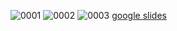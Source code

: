 ![0001](https://github.com/youzhou19858/SFBU/assets/135424132/180b092b-1f69-457c-8f5d-0b427c3268de)
![0002](https://github.com/youzhou19858/SFBU/assets/135424132/69ae0dd8-6263-4aad-8239-ee68f46e56de)
![0003](https://github.com/youzhou19858/SFBU/assets/135424132/3f99d115-f620-456d-b153-95df0a58f85b)
[google slides](https://docs.google.com/presentation/d/1ftRzshypiOaMYeU7VCx0uEfs082BXBtI0VO2wYfya_M/edit#slide=id.g255d7571a9b_0_494)
